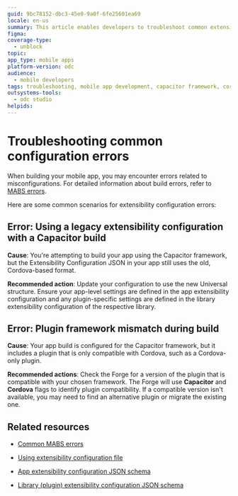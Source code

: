 ```yaml
---
guid: 9bc78152-dbc3-45e0-9a0f-6fe25601ea69
locale: en-us
summary: This article enables developers to troubleshoot common extensibility conifguration errors
figma:
coverage-type:
  - unblock
topic:
app_type: mobile apps
platform-version: odc
audience:
  - mobile developers
tags: troubleshooting, mobile app development, capacitor framework, cordova plugins, extensibility configuration
outsystems-tools:
  - odc studio
helpids:
---
```

# Troubleshooting common configuration errors

When building your mobile app, you may encounter errors related to misconfigurations. For detailed information about build errors, refer to [MABS errors](https://success.outsystems.com/support/errors/mabs_errors/).

Here are some common scenarios for extensibility configuration errors:

## Error: Using a legacy extensibility configuration with a Capacitor build

**Cause**: You're attempting to build your app using the Capacitor framework, but the Extensibility Configuration JSON in your app still uses the old, Cordova-based format.

**Recommended action**: Update your configuration to use the new Universal structure. Ensure your app-level settings are defined in the app extensibility configuration and any plugin-specific settings are defined in the library extensibility configuration of the respective library.

## Error: Plugin framework mismatch during build

**Cause**: Your app build is configured for the Capacitor framework, but it includes a plugin that is only compatible with Cordova, such as a Cordova-only plugin.
  
**Recommended actions**: Check the Forge for a version of the plugin that is compatible with your chosen framework. The Forge will use **Capacitor** and **Cordova** flags to identify plugin compatibility. If a compatible version isn't available, you may need to find an alternative plugin or migrate the existing one.

## Related resources

* [Common MABS errors](https://success.outsystems.com/support/errors/mabs_errors/)
  
* [Using extensibility configuration file](../extensibility-configurations-use-cases.md)
  
* [App extensibility configuration JSON schema](extensibility-app-reference.md)
  
* [Library (plugin) extensibility configuration JSON schema](extensibility-lib-reference.md)

